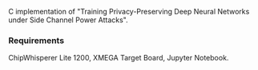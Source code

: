 C implementation of "Training Privacy-Preserving Deep Neural Networks under Side Channel Power Attacks".

### Requirements

ChipWhisperer Lite 1200, XMEGA Target Board, Jupyter Notebook.
